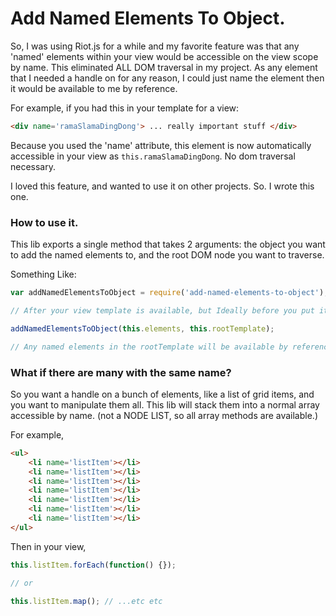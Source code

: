 # Add Named Elements To Object.

So, I was using Riot.js for a while and my favorite feature was that any 'named' elements within your view would be accessible on the view scope by name.  This eliminated ALL DOM traversal in my project. As any element that I needed a handle on for any reason, I could just name the element then it would be available to me by reference.

For example, if you had this in your template for a view:
```html
<div name='ramaSlamaDingDong'> ... really important stuff </div>
```

Because you used the 'name' attribute, this element is now automatically accessible in your view as `this.ramaSlamaDingDong`. No dom traversal necessary.

I loved this feature, and wanted to use it on other projects. So. I wrote this one.

### How to use it.

This lib exports a single method that takes 2 arguments: the object you want to add the named elements to, and the root DOM node you want to traverse.

Something Like:
```javascript
var addNamedElementsToObject = require('add-named-elements-to-object');

// After your view template is available, but Ideally before you put it in the DOM because we will be recursing it. Though, it will work fine if the document fragment is already in the DOM.

addNamedElementsToObject(this.elements, this.rootTemplate);

// Any named elements in the rootTemplate will be available by reference on this.elements;

```

### What if there are many with the same name?

So you want a handle on a bunch of elements, like a list of grid items, and you want to manipulate them all. This lib will stack them into a normal array accessible by name. (not a NODE LIST, so all array methods are available.)

For example,
```html
<ul>
    <li name='listItem'></li>
    <li name='listItem'></li>
    <li name='listItem'></li>
    <li name='listItem'></li>
    <li name='listItem'></li>
    <li name='listItem'></li>
    <li name='listItem'></li>
</ul>
```

Then in your view,
```javascript
this.listItem.forEach(function() {});

// or

this.listItem.map(); // ...etc etc
```

